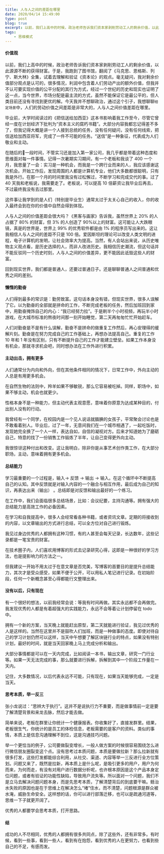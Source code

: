 ```yaml
---
title: 人与人之间的差距在哪里
date: 2020/04/14 15:49:00
type: post
blog: true
excerpt: 以前，我们上高中的时候，政治老师告诉我们资本家剥削劳动工人的剩余价值，以此源源不断的获得财富。于是，我跑到了图书馆，翻阅了《马克思、恩格斯、列宁、斯大林》全集
tags:
    - 思维模式
---
```


#### 价值观

以前，我们上高中的时候，政治老师告诉我们资本家剥削劳动工人的剩余价值，以此源源不断的获得财富。于是，我跑到了图书馆，翻阅了《马克思、恩格斯、列宁、斯大林》全集，试着去理解和验证《资本论》的观点。毫无疑问，我对剩余价值部分观点是认可的，很多情况，利润中包含着人们劳动产出的额外价值，但我并不认可要实现价值的公平分配的其行为方式，经过一个世纪的历史和现实也证明了这一点，当今世界，市场分配是最主流的方式，虽然不能保证它是最公平的，但人类目前还没有寻找到更优的解。今天我并不想聊政治，通过这个引子，我想聊聊`给定场景`中，人们的劳动价值之间差距是非常大的，人与人之间价值差距在哪里。

毕业前，大学时阅读过的《把信送给加西亚》这本书影响着我工作至今，尽管它曾经一度在计划经济下批判为“资本主义的腐朽书籍”。大部分内容我都忘记得差不多了，但我记得大概是讲一个人接到总统的任务，没有任何疑问，没有任何线索，把信送给加西亚将军，完成了一件不可能的任务。“送信”是一种象征，代表成为人们敬业和主动。

在随后的一段时间，不管实习还是加入第一家公司，我几乎都是带着这种态度和思维面对每一件事情。记得一次暑期实习期间，有一个老板和我谈了 400 一个月，我思量了一会：实习是一种机会，而我是一个跨行业而来的人，我应该感谢这次机会。开始工作后，发现周围的人都是计算机专业，他们大多数都很聪明，只有我是外行。在那一个月的时间里我没有过松懈过，不断学习和完成交代的事。过了 40 天我和老板说，我需要走了。老板说，可以提高 10 倍薪资让我毕业后再去，不过最终我没有去过那里。

这件事让我学到的是人们（特别是毕业生）通常太过于太关心自己的收入，你的收入最终会到在你的价值中自然会得到体现。

人与人之间的价值差距会很大吗？《黑客与画家》告诉我，虽然世界上 20% 的人占据了 80% 的财富，但 3% 的人创造了 90%以上的财富。这可能让人大跌眼镜，真是的世界是，世界上 99% 的优秀软件都是由 1% 的程序员写出来的。这让我相信人与人之间的差距不只是 100 倍。爱因斯坦的理论可以改变人类文明的进程，电子计算机的发明，让社会效率大为提高。当然，有人会站出来说，从历史唯物主义观点看，是历史选择的人，而非人改进历史。我相信历史潮流，但这句话并不能反驳同一个历史时刻，人与人之间的价值差异，更不能因此诋毁这些人的财富。

回到现实世界，我们都是普通人，还要过普通日子。还是聊聊普通人之间普通和优秀之间的差别。

####  懒惰的勤奋

人们得到最多的常识是：勤劳致富。这句话本身没有错，但现实世界，很多人误解了它。以为勤奋的全部就是拼命的工作，不断完成老板的任务，然后加班回到家中，用勤奋掩饰自己的内心：“我已经努力拉”。于是刷半个小时视频，再玩半小时游戏，在大城市标准的熬夜时间那一刻开始睡觉，第二天再匆匆忙忙开始赶车。

人们对勤奋是不是有什么误解，勤奋不是拼命的做重复工作然后，再心安理得的缓解片刻。勤奋是在努力完成自己的工作基础上，再想办法提高自己。重复的工作 10 年和 1 年没有区别，只有不断提升自己的工作才能建立壁垒。如果工作本身没有机会，那就寻求机会吧，同时想办法在工作外进行积累。

#### 主动出击，拥有更多

人们通常分为内向和外向，但在其他条件相同的情况下，日常工作中，外向主动的人总是有用更多机会。

在自然生物的法则中，羚羊如果不够敏锐，那么它容易被吃掉。同样，职场中，如果不够主动，机会也就更少。

性格本身不是一种能力，但主动代表主观意愿，意味着你原意为达成某种目的，付出别人没有的行动。

我曾经有一个同学，在校园内是一个见人说话就腼腆的女孩子，平常聚会讨论也是不敢看着别人。毕业后，过了一年，无意间我们在一个城市相遇了，一起吃饭时，发现她完全换了一个人一样，表达自如，自信的凝视对方。后来才知道她为了磨砺自己，特意的找了一份销售工作锻炼了半年，让自己变得更外向主动。

我很惊讶这种付出和改变。这让我明白，除非你是从事艺术创作类工作，在大部分职场，主动，意味着拥有更多机会。



#### 总结能力

学习最重要的一个过程是，输入-> 反馈 -> 输出 -> 输入。在这个循环中不断提高自己的认知。其中反馈就是对输入内容的一个融合与相互作用，最后成为自己的知识，再表达出来（输出） 。总结即是对反馈和输出最好的一个练习。

在工作中，我们会面临很多总结场景，比如：会议纪要，主持沟通等。拥有强大的总结能力是高效工作的必备因素。

在学习和自我提高中，很多人会经常看各种书籍，或者资讯文章。定期的将接收到的内容，以文章输出的方式进行总结，可以全方位对自己进行锻炼。

我见过身边优秀的人都拥有这种习惯，有的人甚至会每天记录，长达数年，这些记录都是一笔宝贵的财富。

在技术圈子内，人们喜欢用博客的形式去记录研究心得，这即是一种很好的学习方法，也是提影响力的方法之一。

但我建议一开始不用太过于在意文章是否完美，写博客的首要目的是提升总结能力，其次才是受众感受，如果不便于公开，可以用私人笔记进行记录。在初始阶段，任何一个新概念甚至心得都能行文整理出来。

####  没有以后，只有现在

有一个很好的想法，以前我经常会说：等我有时间再做。其实永远都不会再做完。我发现优秀的人都是有着超强大的实践能力，永远不会等着让计划停留在 todo 中。

拥有一个新的方案，当天晚上就能赶出原型，第二天就能进行验证，我见过优秀的人是这样的。当然在这里并不是鼓吹人们加班，而是一种做事的态度。即使对待自己的学习计划仍然可以这样，当天中午想要了解区块链行业的特点，如果没有特别计划，最好的时间，就是当天回家晚上马上完成分析和输出。

大部分事情都是可以在一天内完成，比如阅读一本书，输出文章，研究一门行业等。如果一天无法完成的事，那么就要进行拆解，拆解到其中一个阶段工作量在一天内。

记住，大多数情况，以后代表永远不可能，只有现在，如果当天能够完成，一定是当天。

####  思考本质，举一反三

张小龙说过：“思辨大于执行”。这并不是说执行力不重要，而是做事情前一定是要了解清楚背景和来龙去脉，然后才能去做。

简单来说，老板在群里让你统计一个健康报表。你收集好了，直接发群里。结果，老板很生气，你统计的是员工的体检信息，老板需要的是客户的资料。类似的事情，本质上是信息沟通理解不到位，这是沟通技巧问题。

举一个更恰当的例子，公司要做裂变增长，一般人做方案的时候很容易围绕怎么进行微信朋友圈裂变这个点。没有思考过本质问题，本质是要做拉新？那么拉新就有很多打发，这些打发都能综合利用，从社交、渠道、内容等举一三反进行全方位策划。问题又来了，既然是拉新，再本质上是什么呢，是吸引更多的用户，用户为何而来，为何而走，有没有对用户进行数据分析呢，也许根本原因是这个产品本身定位问题，或者有验证的功能性缺陷，导致用户流失等。所以面对一个问题，我们不是立马去解决问题问题本身，而是先思考本质，了解清楚背后的到底要干嘛。鲧治水失败的原因也是在于思维上在解决怎么“堵”住水，而不清楚，问题根源是群众被水淹，威胁生命安全。这样想的话，你可以进行部落迁移，也可以是疏通河道等，思维一下子就更开阔了。

优秀的人都要学会思考本质，打开思路。



#### 结

成功的人不尽相同，优秀的人都拥有很多共同点，除了这些外，还有非常多。有时候，看到一些事，看到一些人，看到有在抱怨，看到优秀的人在更努力，也看到些自己的不足，有感而发。





